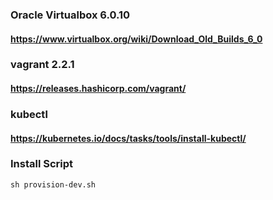 ### Oracle Virtualbox 6.0.10

#### https://www.virtualbox.org/wiki/Download_Old_Builds_6_0

### vagrant  2.2.1

#### https://releases.hashicorp.com/vagrant/

### kubectl

#### https://kubernetes.io/docs/tasks/tools/install-kubectl/

### Install Script
```
sh provision-dev.sh
```
